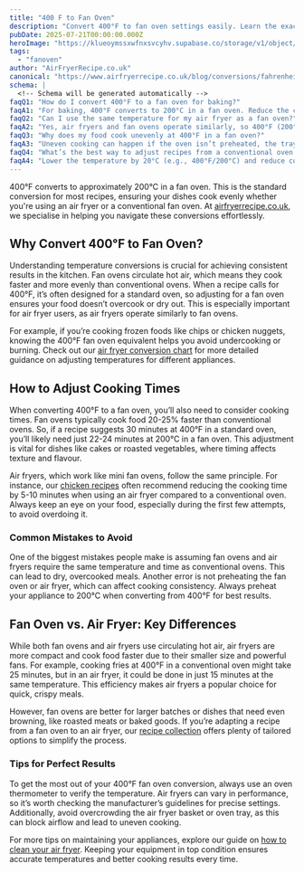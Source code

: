 ```yaml
---
title: "400 F to Fan Oven"
description: "Convert 400°F to fan oven settings easily. Learn the exact temperature and adjustments for perfect air fryer and fan oven cooking every time."
pubDate: 2025-07-21T00:00:00.000Z
heroImage: "https://klueoymssxwfnxsvcyhv.supabase.co/storage/v1/object/public/Shmucket/400-f-to-fan-oven.png"
tags:
  - "fanoven"
author: "AirFryerRecipe.co.uk"
canonical: "https://www.airfryerrecipe.co.uk/blog/conversions/fahrenheit-to-fan-oven/400-f-to-fan-oven"
schema: |
  <!-- Schema will be generated automatically -->
faqQ1: "How do I convert 400°F to a fan oven for baking?"
faqA1: "For baking, 400°F converts to 200°C in a fan oven. Reduce the cooking time by 20-25% to account for the fan oven’s efficiency, and always preheat for consistent results."
faqQ2: "Can I use the same temperature for my air fryer as a fan oven?"
faqA2: "Yes, air fryers and fan ovens operate similarly, so 400°F (200°C) works for both. However, air fryers cook faster, so reduce the time by 5-10 minutes and check food regularly."
faqQ3: "Why does my food cook unevenly at 400°F in a fan oven?"
faqA3: "Uneven cooking can happen if the oven isn’t preheated, the tray is overcrowded, or the temperature is inaccurate. Use an oven thermometer and space food evenly for better results."
faqQ4: "What’s the best way to adjust recipes from a conventional oven to a fan oven?"
faqA4: "Lower the temperature by 20°C (e.g., 400°F/200°C) and reduce cooking time by 20-25%. For air fryers, check our <a href=https://www.airfryerrecipe.co.uk/recipes>recipes</a> for tailored guidance."
---
```

<p>400°F converts to approximately 200°C in a fan oven. This is the standard conversion for most recipes, ensuring your dishes cook evenly whether you're using an air fryer or a conventional fan oven. At <a href=https://www.airfryerrecipe.co.uk>airfryerrecipe.co.uk</a>, we specialise in helping you navigate these conversions effortlessly.</p>

<h2>Why Convert 400°F to Fan Oven?</h2>
<p>Understanding temperature conversions is crucial for achieving consistent results in the kitchen. Fan ovens circulate hot air, which means they cook faster and more evenly than conventional ovens. When a recipe calls for 400°F, it’s often designed for a standard oven, so adjusting for a fan oven ensures your food doesn’t overcook or dry out. This is especially important for air fryer users, as air fryers operate similarly to fan ovens.</p>
<p>For example, if you’re cooking frozen foods like chips or chicken nuggets, knowing the 400°F fan oven equivalent helps you avoid undercooking or burning. Check out our <a href=https://www.airfryerrecipe.co.uk/air-fryer-conversion-chart>air fryer conversion chart</a> for more detailed guidance on adjusting temperatures for different appliances.</p>

<h2>How to Adjust Cooking Times</h2>
<p>When converting 400°F to a fan oven, you’ll also need to consider cooking times. Fan ovens typically cook food 20-25% faster than conventional ovens. So, if a recipe suggests 30 minutes at 400°F in a standard oven, you’ll likely need just 22-24 minutes at 200°C in a fan oven. This adjustment is vital for dishes like cakes or roasted vegetables, where timing affects texture and flavour.</p>
<p>Air fryers, which work like mini fan ovens, follow the same principle. For instance, our <a href=https://www.airfryerrecipe.co.uk/recipe-category/chicken>chicken recipes</a> often recommend reducing the cooking time by 5-10 minutes when using an air fryer compared to a conventional oven. Always keep an eye on your food, especially during the first few attempts, to avoid overdoing it.</p>

<h3>Common Mistakes to Avoid</h3>
<p>One of the biggest mistakes people make is assuming fan ovens and air fryers require the same temperature and time as conventional ovens. This can lead to dry, overcooked meals. Another error is not preheating the fan oven or air fryer, which can affect cooking consistency. Always preheat your appliance to 200°C when converting from 400°F for best results.</p>

<h2>Fan Oven vs. Air Fryer: Key Differences</h2>
<p>While both fan ovens and air fryers use circulating hot air, air fryers are more compact and cook food faster due to their smaller size and powerful fans. For example, cooking fries at 400°F in a conventional oven might take 25 minutes, but in an air fryer, it could be done in just 15 minutes at the same temperature. This efficiency makes air fryers a popular choice for quick, crispy meals.</p>
<p>However, fan ovens are better for larger batches or dishes that need even browning, like roasted meats or baked goods. If you’re adapting a recipe from a fan oven to an air fryer, our <a href=https://www.airfryerrecipe.co.uk/recipes>recipe collection</a> offers plenty of tailored options to simplify the process.</p>

<h3>Tips for Perfect Results</h3>
<p>To get the most out of your 400°F fan oven conversion, always use an oven thermometer to verify the temperature. Air fryers can vary in performance, so it’s worth checking the manufacturer’s guidelines for precise settings. Additionally, avoid overcrowding the air fryer basket or oven tray, as this can block airflow and lead to uneven cooking.</p>

<p>For more tips on maintaining your appliances, explore our guide on <a href=https://www.airfryerrecipe.co.uk/air-fryer-cleaner>how to clean your air fryer</a>. Keeping your equipment in top condition ensures accurate temperatures and better cooking results every time.</p>
